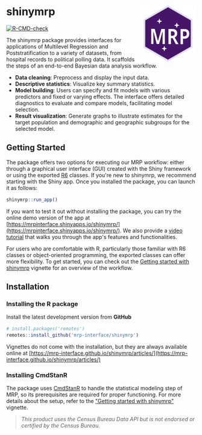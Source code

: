 # shinymrp <a href="https://mrp-interface.github.io/shinymrp/"><img src="man/figures/logo.svg" align="right" height="150" alt="shinymrp website" /></a>

<!-- badges: start -->
[![R-CMD-check](https://github.com/mrp-interface/shinymrp/actions/workflows/ci.yaml/badge.svg)](https://github.com/mrp-interface/shinymrp/actions/workflows/ci.yaml)


The shinymrp package provides interfaces for applications of Multilevel Regression and Poststratification to a variety of datasets, from hospital records to political polling data. It scaffolds the steps of an end-to-end Bayesian data analysis workflow.

- **Data cleaning**: Preprocess and display the input data.
- **Descriptive statistics**: Visualize key summary statistics.
- **Model building**: Users can specify and fit models with various predictors and fixed or varying effects. The interface offers detailed diagnostics to evaluate and compare models, facilitating model selection.
- **Result visualization**: Generate graphs to illustrate estimates for the target population and demographic and geographic subgroups for the selected model.

## Getting Started

The package offers two options for executing our MRP workflow: either through a graphical user interface (GUI) created with the Shiny framework or using the exported [R6](https://r6.r-lib.org) classes. If you're new to shinymrp, we recommend starting with the Shiny app. Once you installed the package, you can launch it as follows:

```R
shinymrp::run_app()
```

If you want to test it out without installing the package, you can try the online demo version of the app at [https://mrpinterface.shinyapps.io/shinymrp/](https://mrpinterface.shinyapps.io/shinymrp/). We also provide a [video tutorial](https://youtu.be/CUcRYn92fmU?si=EhcAbuwuG2XM-0N0) that walks you through the app's features and functionalities.

For users who are comfortable with R, particularly those familiar with R6 classes or object-oriented programming, the exported classes can offer more flexibility. To get started, you can check out the [Getting started with shinymrp](https://mrp-interface.github.io/shinymrp/articles/getting-started) vignette for an overview of the workflow.

## Installation

### Installing the R package

Install the latest development version from **GitHub**

```R
# install.packages('remotes')
remotes::install_github('mrp-interface/shinymrp')
```

Vignettes do not come with the installation, but they are always available online at [https://mrp-interface.github.io/shinymrp/articles/](https://mrp-interface.github.io/shinymrp/articles/)

### Installing CmdStanR

The package uses [CmdStanR](https://mc-stan.org/cmdstanr/) to handle the statistical modeling step of MRP, so its prerequisites are required for proper functioning. For more details about the setup, refer to the ["Getting started with shinymrp"](https://mrp-interface.github.io/shinymrp/articles/getting-started) vignette.

> *This product uses the Census Bureau Data API but is not endorsed or certified by the Census Bureau.*

